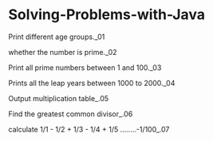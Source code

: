 # Solving-Problems-with-Java

Print different age groups._01

whether the number is prime._02

Print all prime numbers between 1 and 100._03

Prints all the leap years between 1000 to 2000._04

Output multiplication table_.05

Find the greatest common divisor_.06

calculate 1/1 - 1/2 + 1/3 - 1/4 + 1/5 ........-1/100_.07
